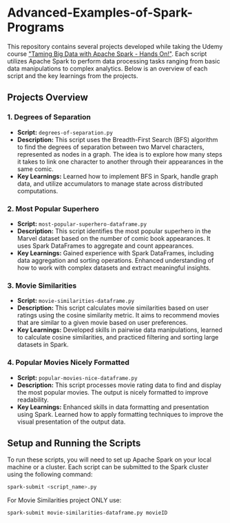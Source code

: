 # Advanced-Examples-of-Spark-Programs

This repository contains several projects developed while taking the Udemy course ["Taming Big Data with Apache Spark - Hands On!"](https://www.udemy.com/course/taming-big-data-with-apache-spark-hands-on/?couponCode=KEEPLEARNING). Each script utilizes Apache Spark to perform data processing tasks ranging from basic data manipulations to complex analytics. Below is an overview of each script and the key learnings from the projects.

## Projects Overview

### 1. Degrees of Separation

- **Script:** `degrees-of-separation.py`
- **Description:** This script uses the Breadth-First Search (BFS) algorithm to find the degrees of separation between two Marvel characters, represented as nodes in a graph. The idea is to explore how many steps it takes to link one character to another through their appearances in the same comic.
- **Key Learnings:** Learned how to implement BFS in Spark, handle graph data, and utilize accumulators to manage state across distributed computations.

### 2. Most Popular Superhero

- **Script:** `most-popular-superhero-dataframe.py`
- **Description:** This script identifies the most popular superhero in the Marvel dataset based on the number of comic book appearances. It uses Spark DataFrames to aggregate and count appearances.
- **Key Learnings:** Gained experience with Spark DataFrames, including data aggregation and sorting operations. Enhanced understanding of how to work with complex datasets and extract meaningful insights.

### 3. Movie Similarities

- **Script:** `movie-similarities-dataframe.py`
- **Description:** This script calculates movie similarities based on user ratings using the cosine similarity metric. It aims to recommend movies that are similar to a given movie based on user preferences.
- **Key Learnings:** Developed skills in pairwise data manipulations, learned to calculate cosine similarities, and practiced filtering and sorting large datasets in Spark.

### 4. Popular Movies Nicely Formatted

- **Script:** `popular-movies-nice-dataframe.py`
- **Description:** This script processes movie rating data to find and display the most popular movies. The output is nicely formatted to improve readability.
- **Key Learnings:** Enhanced skills in data formatting and presentation using Spark. Learned how to apply formatting techniques to improve the visual presentation of the output data.

## Setup and Running the Scripts

To run these scripts, you will need to set up Apache Spark on your local machine or a cluster. Each script can be submitted to the Spark cluster using the following command:

```bash
spark-submit <script_name>.py
```

For Movie Similarities project ONLY use:
```bash
spark-submit movie-similarities-dataframe.py movieID
```
